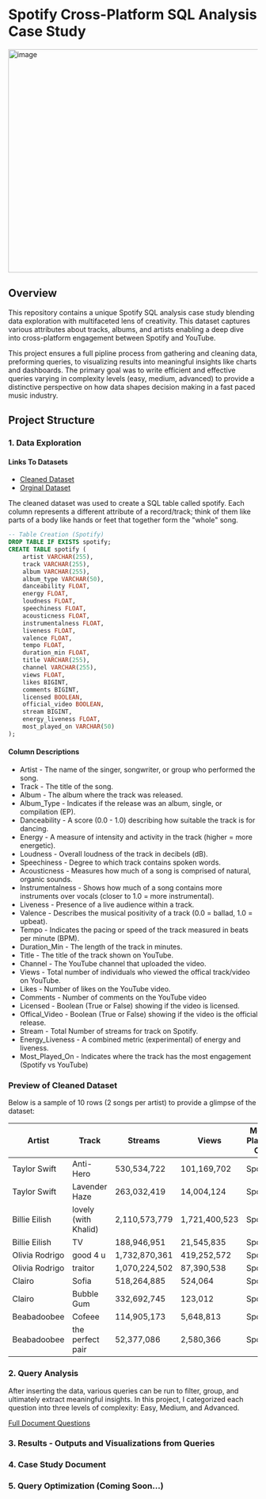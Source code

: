 # Spotify Cross-Platform SQL Analysis Case Study

<img width="800" height="450" alt="image" src="https://github.com/user-attachments/assets/c3c30071-2b5b-45cc-a6e4-894577826ccd" />


## Overview
This repository contains a unique Spotify SQL analysis case study blending data exploration with  multifaceted lens of creativity.
This dataset captures various attributes about tracks, albums, and artists enabling a deep dive into cross-platform engagement between Spotify and YouTube.

This project ensures a full pipline process from gathering and cleaning data, preforming queries, to visualizing results into meaningful insights like charts and dashboards.
The primary goal was to write efficient and effective queries varying in complexity levels (easy, medium, advanced) to provide a distinctive perspective on how data shapes decision making in a fast paced music industry.

## Project Structure
### 1. Data Exploration

#### Links To Datasets
  * [Cleaned Dataset](https://drive.google.com/file/d/19TOqTvBW5sfkrlMA3n1pSkACuwGtplDJ/view?usp=drive_link)
  * [Orginal Dataset](https://www.kaggle.com/datasets/sanjanchaudhari/spotify-dataset)

The cleaned dataset was used to create a SQL table called spotify. Each column represents a different attribute of a record/track; think of them like parts of a body like hands or feet that together form the "whole" song. 
```sql
-- Table Creation (Spotify)
DROP TABLE IF EXISTS spotify;
CREATE TABLE spotify (
    artist VARCHAR(255),
    track VARCHAR(255),
    album VARCHAR(255),
    album_type VARCHAR(50),
    danceability FLOAT,
    energy FLOAT,
    loudness FLOAT,
    speechiness FLOAT,
    acousticness FLOAT,
    instrumentalness FLOAT,
    liveness FLOAT,
    valence FLOAT,
    tempo FLOAT,
    duration_min FLOAT,
    title VARCHAR(255),
    channel VARCHAR(255),
    views FLOAT,
    likes BIGINT,
    comments BIGINT,
    licensed BOOLEAN,
    official_video BOOLEAN,
    stream BIGINT,
    energy_liveness FLOAT,
    most_played_on VARCHAR(50)
);
```

#### Column Descriptions
 * Artist - The name of the singer, songwriter, or group who performed the song.
 * Track - The title of the song.
 * Album - The album where the track was released.
 * Album_Type - Indicates if the release was an album, single, or compilation (EP).
 * Danceability - A score (0.0 - 1.0) describing how suitable the track is for dancing.
 * Energy - A measure of intensity and activity in the track (higher = more energetic).
 * Loudness - Overall loudness of the track in decibels (dB).
 * Speechiness - Degree to which track contains spoken words.
 * Acousticness - Measures how much of a song is comprised of natural, organic sounds.
 * Instrumentalness - Shows how much of a song contains more instruments over vocals (closer to 1.0 = more instrumental).
 * Liveness - Presence of a live audience within a track.
 * Valence - Describes the musical positivity of a track (0.0 = ballad, 1.0 = upbeat).
 * Tempo - Indicates the pacing or speed of the track measured in beats per minute (BPM).
 * Duration_Min - The length of the track in minutes.
 * Title - The title of the track shown on YouTube.
 * Channel - The YouTube channel that uploaded the video.
 * Views - Total number of individuals who viewed the offical track/video on YouTube.
 * Likes - Number of likes on the YouTube video.
 * Comments - Number of comments on the YouTube video
 * Licensed - Boolean (True or False) showing if the video is licensed.
 * Offical_Video - Boolean (True or False) showing if the video is the official release.
 * Stream - Total Number of streams for track on Spotify.
 * Energy_Liveness - A combined metric (experimental) of energy and liveness.
 * Most_Played_On - Indicates where the track has the most engagement (Spotify vs YouTube)

### Preview of Cleaned Dataset

Below is a sample of 10 rows (2 songs per artist) to provide a glimpse of the dataset:

| Artist         | Track                 | Streams      | Views       | Most Played On |
|----------------|-----------------------|--------------|-------------|----------------|
| Taylor Swift   | Anti-Hero             | 530,534,722  | 101,169,702 | Spotify        |
| Taylor Swift   | Lavender Haze         | 263,032,419  | 14,004,124  | Spotify        |
| Billie Eilish  | lovely (with Khalid)  | 2,110,573,779| 1,721,400,523| Spotify       |
| Billie Eilish  | TV                    | 188,946,951  | 21,545,835  | Spotify        |
| Olivia Rodrigo | good 4 u              | 1,732,870,361| 419,252,572 | Spotify        |
| Olivia Rodrigo | traitor               | 1,070,224,502| 87,390,538  | Spotify        |
| Clairo         | Sofia                 | 518,264,885  | 524,064     | Spotify        |
| Clairo         | Bubble Gum            | 332,692,745  | 123,012     | Spotify        |
| Beabadoobee    | Cofeee                | 114,905,173  | 5,648,813   | Spotify        |
| Beabadoobee    | the perfect pair      | 52,377,086   | 2,580,366   | Spotify        |

### 2. Query Analysis
After inserting the data, various queries can be run to filter, group, and ultimately extract meaningful insights. In this project, I categorized each question into three levels of complexity: Easy, Medium, and Advanced.

[Full Document Questions](https://docs.google.com/document/d/120jG-nItwBXqaJy3dEA_N6Pd0_0VdrB9afqscWvncdo/edit?usp=sharing)


### 3. Results - Outputs and Visualizations from Queries

### 4. Case Study Document

### 5. Query Optimization (Coming Soon...)
